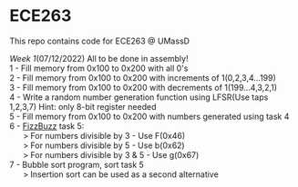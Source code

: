 # ECE263
This repo contains code for ECE263 @ UMassD



*Week 1*(07/12/2022)
All to be done in assembly! <br />
1 - Fill memory from 0x100 to 0x200 with all 0's   <br />
2 - Fill memory from 0x100 to 0x200 with increments of 1(0,2,3,4...199) <br />
3 - Fill memory from 0x100 to 0x200 with decrements of 1(199...4,3,2,1) <br />
4 - Write a random number generation function using LFSR(Use taps 1,2,3,7) Hint: only 8-bit register needed <br />
5 - Fill memory from 0x100 to 0x200 with numbers generated using task 4 <br />
6 - [FizzBuzz](https://en.wikipedia.org/wiki/Fizz_buzz) task 5: <br />
&nbsp;&nbsp;&nbsp;&nbsp;&nbsp;&nbsp;> For numbers divisible by 3 - Use F(0x46)  <br />
&nbsp;&nbsp;&nbsp;&nbsp;&nbsp;&nbsp;> For numbers divisible by 5 - Use b(0x62)  <br />
&nbsp;&nbsp;&nbsp;&nbsp;&nbsp;&nbsp;> For numbers divisible by 3 & 5 - Use g(0x67)  <br />
7 -  Bubble sort program, sort task 5 <br />
&nbsp;&nbsp;&nbsp;&nbsp;&nbsp;&nbsp;> Insertion sort can be used as a second alternative <br />
